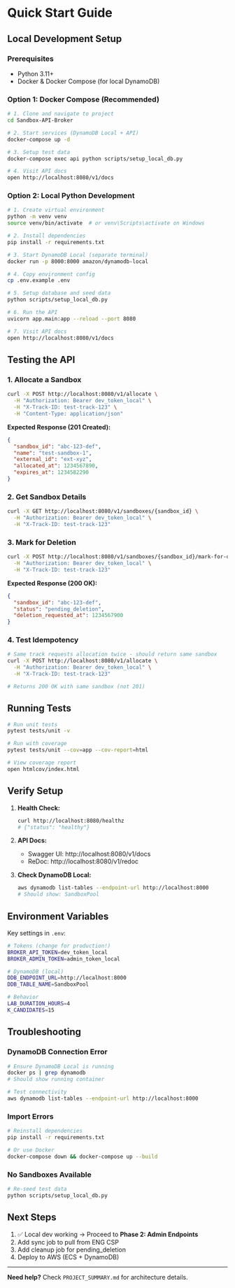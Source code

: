 # Quick Start Guide

## Local Development Setup

### Prerequisites
- Python 3.11+
- Docker & Docker Compose (for local DynamoDB)

### Option 1: Docker Compose (Recommended)

```bash
# 1. Clone and navigate to project
cd Sandbox-API-Broker

# 2. Start services (DynamoDB Local + API)
docker-compose up -d

# 3. Setup test data
docker-compose exec api python scripts/setup_local_db.py

# 4. Visit API docs
open http://localhost:8080/v1/docs
```

### Option 2: Local Python Development

```bash
# 1. Create virtual environment
python -m venv venv
source venv/bin/activate  # or venv\Scripts\activate on Windows

# 2. Install dependencies
pip install -r requirements.txt

# 3. Start DynamoDB Local (separate terminal)
docker run -p 8000:8000 amazon/dynamodb-local

# 4. Copy environment config
cp .env.example .env

# 5. Setup database and seed data
python scripts/setup_local_db.py

# 6. Run the API
uvicorn app.main:app --reload --port 8080

# 7. Visit API docs
open http://localhost:8080/v1/docs
```

## Testing the API

### 1. Allocate a Sandbox

```bash
curl -X POST http://localhost:8080/v1/allocate \
  -H "Authorization: Bearer dev_token_local" \
  -H "X-Track-ID: test-track-123" \
  -H "Content-Type: application/json"
```

**Expected Response (201 Created):**
```json
{
  "sandbox_id": "abc-123-def",
  "name": "test-sandbox-1",
  "external_id": "ext-xyz",
  "allocated_at": 1234567890,
  "expires_at": 1234582290
}
```

### 2. Get Sandbox Details

```bash
curl -X GET http://localhost:8080/v1/sandboxes/{sandbox_id} \
  -H "Authorization: Bearer dev_token_local" \
  -H "X-Track-ID: test-track-123"
```

### 3. Mark for Deletion

```bash
curl -X POST http://localhost:8080/v1/sandboxes/{sandbox_id}/mark-for-deletion \
  -H "Authorization: Bearer dev_token_local" \
  -H "X-Track-ID: test-track-123"
```

**Expected Response (200 OK):**
```json
{
  "sandbox_id": "abc-123-def",
  "status": "pending_deletion",
  "deletion_requested_at": 1234567900
}
```

### 4. Test Idempotency

```bash
# Same track requests allocation twice - should return same sandbox
curl -X POST http://localhost:8080/v1/allocate \
  -H "Authorization: Bearer dev_token_local" \
  -H "X-Track-ID: test-track-123"

# Returns 200 OK with same sandbox (not 201)
```

## Running Tests

```bash
# Run unit tests
pytest tests/unit -v

# Run with coverage
pytest tests/unit --cov=app --cov-report=html

# View coverage report
open htmlcov/index.html
```

## Verify Setup

1. **Health Check:**
   ```bash
   curl http://localhost:8080/healthz
   # {"status": "healthy"}
   ```

2. **API Docs:**
   - Swagger UI: http://localhost:8080/v1/docs
   - ReDoc: http://localhost:8080/v1/redoc

3. **Check DynamoDB Local:**
   ```bash
   aws dynamodb list-tables --endpoint-url http://localhost:8000
   # Should show: SandboxPool
   ```

## Environment Variables

Key settings in `.env`:

```bash
# Tokens (change for production!)
BROKER_API_TOKEN=dev_token_local
BROKER_ADMIN_TOKEN=admin_token_local

# DynamoDB (local)
DDB_ENDPOINT_URL=http://localhost:8000
DDB_TABLE_NAME=SandboxPool

# Behavior
LAB_DURATION_HOURS=4
K_CANDIDATES=15
```

## Troubleshooting

### DynamoDB Connection Error
```bash
# Ensure DynamoDB Local is running
docker ps | grep dynamodb
# Should show running container

# Test connectivity
aws dynamodb list-tables --endpoint-url http://localhost:8000
```

### Import Errors
```bash
# Reinstall dependencies
pip install -r requirements.txt

# Or use Docker
docker-compose down && docker-compose up --build
```

### No Sandboxes Available
```bash
# Re-seed test data
python scripts/setup_local_db.py
```

## Next Steps

1. ✅ Local dev working → Proceed to **Phase 2: Admin Endpoints**
2. Add sync job to pull from ENG CSP
3. Add cleanup job for pending_deletion
4. Deploy to AWS (ECS + DynamoDB)

---

**Need help?** Check `PROJECT_SUMMARY.md` for architecture details.
